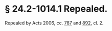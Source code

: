 # § 24.2-1014.1 Repealed.

<p>Repealed by Acts 2006, cc. <a href='http://lis.virginia.gov/cgi-bin/legp604.exe?061+ful+CHAP0787'>787</a> and <a href='http://lis.virginia.gov/cgi-bin/legp604.exe?061+ful+CHAP0892'>892</a>, cl. 2.</p>